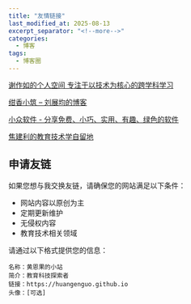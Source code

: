 ```yaml
---
title: "友情链接"
last_modified_at: 2025-08-13
excerpt_separator: "<!--more-->"
categories:
  - 博客
tags:
  - 博客圈
---
```


[谢作如的个人空间 专注于以技术为核心的跨学科学习](https://xiezuoru.github.io/)

[绀香小筑 – 刘展均的博客](https://blog.snas.club/)

[小众软件 - 分享免费、小巧、实用、有趣、绿色的软件](https://www.appinn.com/)

[焦建利的教育技术学自留地](https://www.jiaojianli.com/)

<!--more-->

## 申请友链

如果您想与我交换友链，请确保您的网站满足以下条件：

- 网站内容以原创为主
- 定期更新维护
- 无侵权内容
- 教育技术相关领域

请通过以下格式提供您的信息：

```
名称：黄恩果的小站
简介：教育科技探索者
链接：https://huangenguo.github.io
头像：[可选]
```